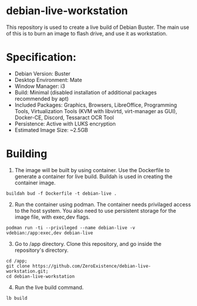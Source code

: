 # debian-live-workstation
This repository is used to create a live build of Debian Buster. The main use of this is to burn an image to flash drive, and use it as workstation.

# Specification:
- Debian Version: Buster
- Desktop Environment: Mate
- Window Manager: i3
- Build: Minimal (disabled installation of additional packages recommended by apt)
- Included Packages: Graphics, Browsers, LibreOffice, Programming Tools, Virtualization Tools (KVM with libvirtd, virt-manager as GUI), Docker-CE, Discord, Tessaract OCR Tool
- Persistence: Active with LUKS encryption
- Estimated Image Size: ~2.5GB

# Building
1. The image will be built by using container. Use the Dockerfile to generate a container for live build. Buildah is used in creating the container image.
```
buildah bud -f Dockerfile -t debian-live .
```
2. Run the container using podman. The container needs privilaged access to the host system. You also need to use persistent storage for the image file, with exec,dev flags.
```
podman run -ti --privileged --name debian-live -v vdebian:/app:exec,dev debian-live
```
3. Go to /app directory. Clone this repository, and go inside the repository's directory.
```
cd /app;
git clone https://github.com/ZeroExistence/debian-live-workstation.git;
cd debian-live-workstation
```
4. Run the live build command.
```
lb build
```
